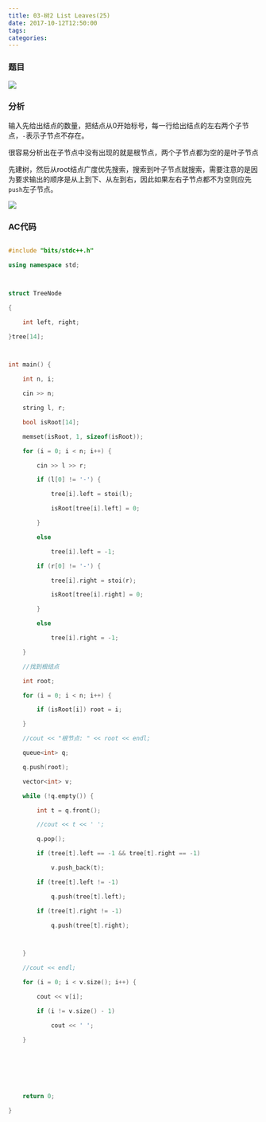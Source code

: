 ```yaml
---
title: 03-树2 List Leaves(25)
date: 2017-10-12T12:50:00
tags:
categories:
---
```


### 题目
![](http://osxdn70ll.bkt.clouddn.com/17-10-12/44657321.jpg)

### 分析
输入先给出结点的数量，把结点从0开始标号，每一行给出结点的左右两个子节点，`-`表示子节点不存在。

很容易分析出在子节点中没有出现的就是根节点，两个子节点都为空的是叶子节点

先建树，然后从root结点广度优先搜索，搜索到叶子节点就搜索，需要注意的是因为要求输出的顺序是从上到下、从左到右，因此如果左右子节点都不为空则应先`push`左子节点。
![](http://osxdn70ll.bkt.clouddn.com/17-10-12/31433700.jpg)
### AC代码

```cpp
#include "bits/stdc++.h"
using namespace std;

struct TreeNode
{
	int left, right;
}tree[14];

int main() {
	int n, i;
	cin >> n;
	string l, r;
	bool isRoot[14];
	memset(isRoot, 1, sizeof(isRoot));
	for (i = 0; i < n; i++) {
		cin >> l >> r;
		if (l[0] != '-') {
			tree[i].left = stoi(l);
			isRoot[tree[i].left] = 0;
		}
		else
			tree[i].left = -1;
		if (r[0] != '-') {
			tree[i].right = stoi(r);
			isRoot[tree[i].right] = 0;
		}
		else
			tree[i].right = -1;
	}
	//找到根结点
	int root;
	for (i = 0; i < n; i++) {
		if (isRoot[i]) root = i; 
	}
	//cout << "根节点: " << root << endl;
	queue<int> q;
	q.push(root);
	vector<int> v;
	while (!q.empty()) {
		int t = q.front();
		//cout << t << ' ';
		q.pop();
		if (tree[t].left == -1 && tree[t].right == -1)
			v.push_back(t);
		if (tree[t].left != -1)
			q.push(tree[t].left);
		if (tree[t].right != -1)
			q.push(tree[t].right);

	}
	//cout << endl;
	for (i = 0; i < v.size(); i++) {
		cout << v[i];
		if (i != v.size() - 1)
			cout << ' ';
	}

	

	return 0;
}

```
    